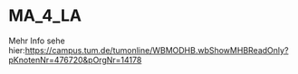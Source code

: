 # MA_4_LA
Mehr Info sehe hier:https://campus.tum.de/tumonline/WBMODHB.wbShowMHBReadOnly?pKnotenNr=476720&pOrgNr=14178
